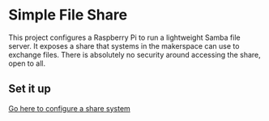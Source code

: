 # Simple File Share

This project configures a Raspberry Pi to run a lightweight Samba file server.
It exposes a share that systems in the makerspace can use to exchange files.
There is absolutely no security around accessing the share, open to all.

## Set it up

[Go here to configure a share system](ansible/README.md)
